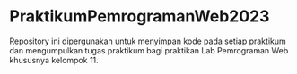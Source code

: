 # PraktikumPemrogramanWeb2023
Repository ini dipergunakan untuk menyimpan kode pada setiap praktikum dan mengumpulkan tugas praktikum bagi praktikan Lab Pemrograman Web khususnya kelompok 11.
